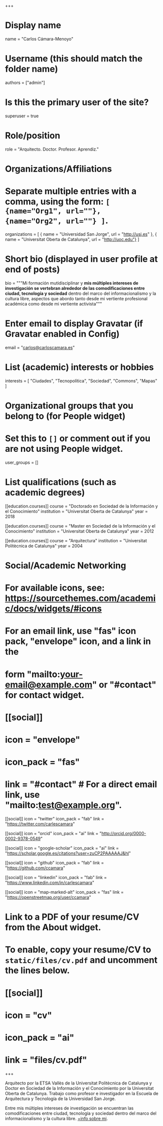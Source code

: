 +++
# Display name
name = "Carlos Cámara-Menoyo"

# Username (this should match the folder name)
authors = ["admin"]

# Is this the primary user of the site?
superuser = true

# Role/position
role = "Arquitecto. Doctor. Profesor. Aprendiz."

# Organizations/Affiliations
#   Separate multiple entries with a comma, using the form: `[ {name="Org1", url=""}, {name="Org2", url=""} ]`.
organizations = [ { name = "Universidad San Jorge", url = "http://usj.es" }, { name = "Universitat Oberta de Catalunya", url = "http://uoc.edu"} ]

# Short bio (displayed in user profile at end of posts)
bio = """Mi formación mutidisciplinar y **mis múltiples intereses de investigación se vertebran alrededor de las comodificaciones entre ciudad, tecnología y sociedad** dentro del marco del informacionalismo y la cultura libre, aspectos que abordo tanto desde mi vertiente profesional académica como desde mi vertiente activista"""

# Enter email to display Gravatar (if Gravatar enabled in Config)
email = "carlos@carloscamara.es"

# List (academic) interests or hobbies
interests = [
  "Ciudades",
  "Tecnopolítica",
  "Sociedad",
  "Commons",
  "Mapas"
]

# Organizational groups that you belong to (for People widget)
#   Set this to `[]` or comment out if you are not using People widget.
user_groups = []

# List qualifications (such as academic degrees)
[[education.courses]]
  course = "Doctorado en Sociedad de la Información y el Conocimiento"
  institution = "Universitat Oberta de Catalunya"
  year = 2018

[[education.courses]]
  course = "Master en Sociedad de la Información y el Conocimiento"
  institution = "Universitat Oberta de Catalunya"
  year = 2012

[[education.courses]]
  course = "Arquitectura"
  institution = "Universitat Politècnica de Catalunya"
  year = 2004

# Social/Academic Networking
# For available icons, see: https://sourcethemes.com/academic/docs/widgets/#icons
#   For an email link, use "fas" icon pack, "envelope" icon, and a link in the
#   form "mailto:your-email@example.com" or "#contact" for contact widget.

# [[social]]
#   icon = "envelope"
#   icon_pack = "fas"
#   link = "#contact"  # For a direct email link, use "mailto:test@example.org".

[[social]]
  icon = "twitter"
  icon_pack = "fab"
  link = "https://twitter.com/carlescamara"

[[social]]
  icon = "orcid"
  icon_pack = "ai"
  link = "http://orcid.org/0000-0002-9378-0549"

[[social]]
  icon = "google-scholar"
  icon_pack = "ai"
  link = "https://scholar.google.es/citations?user=zuCP2PAAAAAJ&hl"

[[social]]
  icon = "github"
  icon_pack = "fab"
  link = "https://github.com/ccamara"

[[social]]
  icon = "linkedin"
  icon_pack = "fab"
  link = "https://www.linkedin.com/in/carlescamara"

[[social]]
  icon = "map-marked-alt"
  icon_pack = "fas"
  link = "https://openstreetmap.org/user/ccamara"
# Link to a PDF of your resume/CV from the About widget.
# To enable, copy your resume/CV to `static/files/cv.pdf` and uncomment the lines below.
# [[social]]
#   icon = "cv"
#   icon_pack = "ai"
#   link = "files/cv.pdf"

+++

Arquitecto por la ETSA Vallès de la Universitat Politècnica de Catalunya y Doctor en Sociedad de la Información y el Conocimiento por la Universitat Oberta de Catalunya. Trabajo como profesor e investigador en la Escuela de Arquitectura y Tecnología de la Universidad San Jorge.

Entre mis múltiples intereses de investigación se encuentran las comodificaciones entre ciudad, tecnología y sociedad dentro del marco del informacionalismo y la cultura libre. [+info sobre mi](/about).
